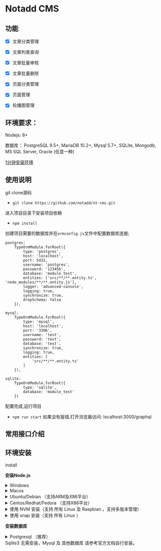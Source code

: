 # Notadd CMS

## 功能

- [x] 文章分类管理
- [x] 文章列表查询
- [x] 文章批量审核
- [x] 文章批量删除
- [x] 页面分类管理
- [x] 页面管理
- [x] 轮播图管理


## 环境要求：

Nodejs: 8+  

数据库： PostgreSQL 9.5+, MariaDB 10.2+, Mysql 5.7+, SQLite, Mongodb, MS SQL Server, Oracle (任意一种)

[1分钟安装环境](#install)

## 使用说明

git clone源码
- `git clone https://github.com/notadd/nt-cms.git`

进入项目目录下安装项目依赖

- `npm install`

创建项目需要的数据库并在`ormconfig.js`文件中配置数据库连接;
```
postgres:
    TypeOrmModule.forRoot({
        type: 'postgres',
        host: 'localhost',
        port: 5432,
        username: 'postgres',
        password: '123456',
        database: 'module_test',
        entities: ['src/**/**.entity.ts', 'node_modules/**/**.entity.js'],
        logger: 'advanced-console',
        logging: true,
        synchronize: true,
        dropSchema: false
    }),

mysql:
    TypeOrmModule.forRoot({
        type: 'mysql',
        host: 'localhost',
        port: '3306',
        username: 'test',
        password: 'test',
        database: 'test',
        synchronize: true,
        logging: true,
        entities: [
            'src/**/**.entity.ts'
        ]
    }),

sqlite: 
    TypeOrmModule.forRoot({
        type: 'sqlite',
        database: 'module_test'
    }) 

```

配置完成,运行项目
- `npm run start`
如果没有报错,打开浏览器访问: localhost:3000/graphql

## 常用接口介绍



## 环境安装

<span id="install">install</span>

**安装Node.js**

<details>
<summary>Windows</summary>

1. [点击下载 Node.js](https://npm.taobao.org/mirrors/node/v10.15.1/node-v10.15.1-x64.msi)
2. 安装Node.js

Powershell/CMD 可以打印出这个说明安装成功。（部分系统需要重启后环境变量才生效）

```
>> node -v
v10.15.1
>> npm -v
6.4
```
</details>

<details>
<summary>Macos</summary>

1. [点击下载 Node.js](https://npm.taobao.org/mirrors/node/v10.15.1/node-v10.15.1.pkg)
2. 安装Node.js

打印出这个说明安装成功。（部分系统需要重启后环境变量才生效）
```
>> node -v
v10.15.1
>> npm -v
6.4
```
</details>


<details>
<summary>Ubuntu/Debian （支持ARM及X86平台）</summary>

```
curl -sL https://deb.nodesource.com/setup_10.x | sudo -E bash -
sudo apt-get install -y nodejs
```
（如果安装缓慢，可以使用[国内镜像源](http://mirrors.ustc.edu.cn/help/nodesource.html)）
终端可以打出以下信息说明安装成功：
```
$ node -v
v10.15.1
$ npm -v
6.4
```
</details>

<details>
<summary>Centos/Redhat/Fedora （支持X86平台）</summary>

```
curl -sL https://rpm.nodesource.com/setup_10.x | bash -
```
（如果安装缓慢，可以使用[国内镜像源](http://mirrors.ustc.edu.cn/help/nodesource.html)）
终端可以打出以下信息说明安装成功：
```
$ node -v
v10.15.1
$ npm -v
6.4
```
</details>

<details>
<summary>使用 NVM 安装（支持 所有 Linux 及 Raspbian ，支持多版本管理）</summary>

```
curl -o- https://raw.githubusercontent.com/creationix/nvm/v0.34.0/install.sh | bash

```
如果没 curl ，可以使用 wget 安装
```
wget -qO- https://raw.githubusercontent.com/creationix/nvm/v0.34.0/install.sh | bash
```
使用 NVM 安装nodejs ：
```
nvm install --lts
```
终端可以打出以下信息说明安装成功：
```
$ node -v
v10.15.1
$ npm -v
6.4
```
</details>

<details>
<summary>使用 snap 安装（支持 所有 Linux ）</summary>

```
sudo snap install node --classic --channel=10

```
（如果提示 snap 不存在，请先安装 snapd）
终端可以打出以下信息说明安装成功：
```
$ node -v
v10.15.1
$ npm -v
6.4
```
</details>




**安装数据库**

<details>
<summary>Postgresql （推荐）</summary>

Windows 和 Mac 用户 [点击下载安装包](https://www.enterprisedb.com/downloads/postgres-postgresql-downloads)

Linux 用户使用 apt/yum 等直接安装:

```
apt install  postgresql
```
或者使用 snap :

```
snap install postgresql10
```
如果要开外部访问，以及其他配置，请参考 [postgresql配置]()
</details>
Sqlite3 无需安装，Mysql 及 其他数据库 请参考官方文档自行安装。


